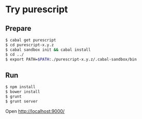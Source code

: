 # Try purescript

## Prepare

```sh
$ cabal get purescript
$ cd purescript-x.y.z
$ cabal sandbox init && cabal install
$ cd ../
$ export PATH=$PATH:./purescript-x.y.z/.cabal-sandbox/bin
```

## Run

```sh
$ npm install
$ bower install
$ grunt
$ grunt server
```

Open <http://localhost:9000/>
